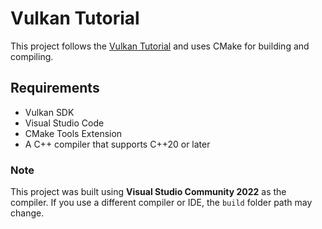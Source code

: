 # Vulkan Tutorial

This project follows the [Vulkan Tutorial](https://vulkan-tutorial.com/) and uses CMake for building and compiling.

## Requirements
- Vulkan SDK
- Visual Studio Code
- CMake Tools Extension
- A C++ compiler that supports C++20 or later

### Note  
This project was built using **Visual Studio Community 2022** as the compiler. If you use a different compiler or IDE, the `build` folder path may change.